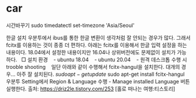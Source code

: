 # car
시간바꾸기
sudo timedatectl set-timezone 'Asia/Seoul'


한글 설치
우분투에서 ibus를 통한 한글 변환이 생각처럼 잘 안되는 경우가 많다.
그래서 fcitx를 이용하는 것이 종종 더 편하다.
아래는 fcitx를 이용해서 한글 입력 설정을 하는 내용이다.
18.04에서 설정한 내용이지만 16.04나 상위버전에도 문제없이 설치가 가능하다.
 
□ 설치 환경
   - ubuntu 18.04
   - ubuntu 20.04
   - 원격 데스크톱 수행 시 trooble shooting 
 
일단 아래와 같이 수행해서 fcitx-hangul을 설치한다. 대개의 경우... 아주 잘 설치된다.
$ sudo apt-get update$ sudo apt-get install fcitx-hangul
 
우분투 Setting에서 Region & Language 수행 - Manage installed Language 버튼 실행한다.
출처: https://driz2le.tistory.com/253 [홀로 떠나는 여행:티스토리]
